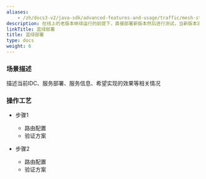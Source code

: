 ```yaml
---
aliases:
    - /zh/docs3-v2/java-sdk/advanced-features-and-usage/traffic/mesh-style/blue-green-deployment/
description: 在线上的老版本继续运行的前提下，直接部署新版本然后进行测试，当新版本测试通过以后，将流量切到新版本，最后将老版本同时也升级到新版本。
linkTitle: 蓝绿部署
title: 蓝绿部署
type: docs
weight: 6
---
```



### 场景描述
描述当前IDC、服务部署、服务信息、希望实现的效果等相关情况
### 操作工艺

+ 步骤1
    + 路由配置
    + 验证方案

+ 步骤2
    + 路由配置
    + 验证方案